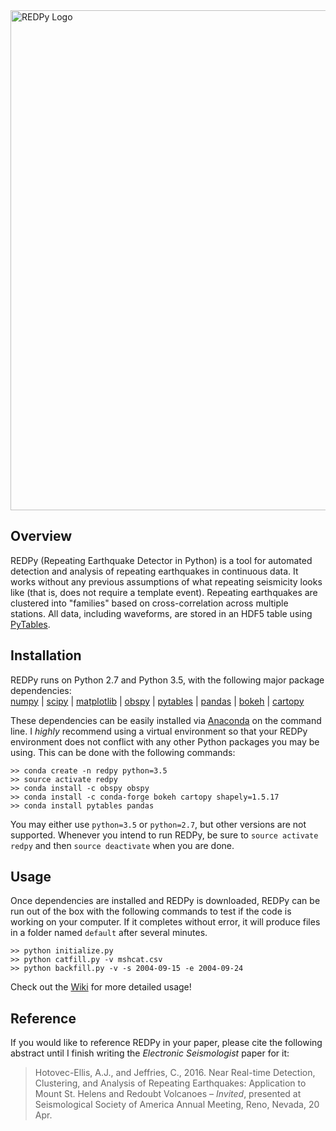 <img src="https://raw.githubusercontent.com/ahotovec/REDPy/master/img/logo.png" width=800 alt="REDPy Logo" />

## Overview
REDPy (Repeating Earthquake Detector in Python) is a tool for automated detection and analysis of repeating earthquakes in continuous data. It works without any previous assumptions of what repeating seismicity looks like (that is, does not require a template event). Repeating earthquakes are clustered into "families" based on cross-correlation across multiple stations. All data, including waveforms, are stored in an HDF5 table using [PyTables](http://www.pytables.org/).

## Installation
REDPy runs on Python 2.7 and Python 3.5, with the following major package dependencies:  
[numpy](http://www.numpy.org/) | [scipy](http://www.scipy.org/) | [matplotlib](http://www.matplotlib.org/) | [obspy](http://www.obspy.org/) | [pytables](http://www.pytables.org/) | [pandas](http://pandas.pydata.org/) | [bokeh](http://bokeh.pydata.org/) | [cartopy](http://scitools.org.uk/cartopy/)

These dependencies can be easily installed via [Anaconda](https://www.continuum.io/) on the command line. I *highly* recommend using a virtual environment so that your REDPy environment does not conflict with any other Python packages you may be using. This can be done with the following commands:
```
>> conda create -n redpy python=3.5
>> source activate redpy
>> conda install -c obspy obspy
>> conda install -c conda-forge bokeh cartopy shapely=1.5.17
>> conda install pytables pandas
```
You may either use `python=3.5` or `python=2.7`, but other versions are not supported. Whenever you intend to run REDPy, be sure to `source activate redpy` and then `source deactivate` when you are done.

## Usage
Once dependencies are installed and REDPy is downloaded, REDPy can be run out of the box with the following commands to test if the code is working on your computer. If it completes without error, it will produce files in a folder named `default` after several minutes.
```
>> python initialize.py
>> python catfill.py -v mshcat.csv
>> python backfill.py -v -s 2004-09-15 -e 2004-09-24
```

Check out the [Wiki](https://github.com/ahotovec/REDPy/wiki) for more detailed usage!

## Reference

If you would like to reference REDPy in your paper, please cite the following abstract until I finish writing the *Electronic Seismologist* paper for it:

> Hotovec-Ellis, A.J., and Jeffries, C., 2016. Near Real-time Detection, Clustering, and Analysis of Repeating Earthquakes: Application to Mount St. Helens and Redoubt Volcanoes – *Invited*, presented at Seismological Society of America Annual Meeting, Reno, Nevada, 20 Apr.

